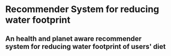 # Recommender System for reducing water footprint

## An health and planet aware recommender system for reducing water footprint of users' diet
